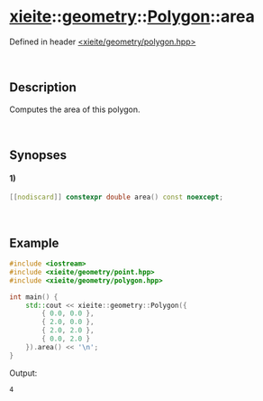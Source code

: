 # [xieite](../../../../../xieite.md)\:\:[geometry](../../../../../geometry.md)\:\:[Polygon](../../../polygon.md)\:\:area
Defined in header [<xieite/geometry/polygon.hpp>](../../../../../../include/xieite/geometry/polygon.hpp)

&nbsp;

## Description
Computes the area of this polygon.

&nbsp;

## Synopses
#### 1)
```cpp
[[nodiscard]] constexpr double area() const noexcept;
```

&nbsp;

## Example
```cpp
#include <iostream>
#include <xieite/geometry/point.hpp>
#include <xieite/geometry/polygon.hpp>

int main() {
    std::cout << xieite::geometry::Polygon({
        { 0.0, 0.0 },
        { 2.0, 0.0 },
        { 2.0, 2.0 },
        { 0.0, 2.0 }
    }).area() << '\n';
}
```
Output:
```
4
```
